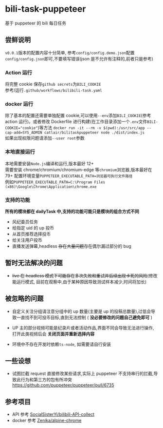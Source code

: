 # bili-task-puppeteer

基于 puppeteer 的 bili 每日任务

## 尝鲜说明

`v0.0.1`版本的配置内容十分简单, 参考`config/config.demo.json`配置`config/config.json`即可,不要填写错误(json 是不允许有注释的,前者只是参考)

### Action 运行

将完整 cookie 保存`github secrets`为`BILI_COOKIE`  
参考/运行`.github/workflows/bilibili-task.yaml`

### docker 运行

除了基本的配置还需要单独配置 cookie,可以使用`--env`添加`BILI_COOKIE`(参考 action 运行)。或者修改 Dockerfile 进行构建(在工作目录添加一个`.env`文件`BILI-COOKIE="cookie"`)等方法
`docker run -it --rm -v $(pwd):/usr/src/app --cap-add=SYS_ADMIN catlair/bilitaskpuppeteer node ./dist/index.js`  
如果出现权限问题请添加`--user root`参数

### 本地直接运行

本地需要安装`Node.js`编译和运行,版本最好 12+  
需要安装 chrome/chromium/chromium-edge 等`chromium`浏览器,版本最好在 79+
配置环境变量`PUPPETEER_EXECUTABLE_PATH=浏览器可执行文件路径`  
例如`PUPPETEER_EXECUTABLE_PATH=C:\Program Files (x86)\Google\Chrome\Application\chrome.exe`

### 支持的功能

**所有的模块都在 dailyTask 中,支持的功能可能只是模块的组合方式不同**

- 风纪委员任务
- 给指定 uid 的 up 投币
- 从首页推荐选择投币
- 给关注用户投币
- 直播发送弹幕,headless ~~存在大量问题~~存在偶尔漏过部分的 bug

## 暂时无法解决的问题

- ~~live 在 headless 模式下可能存在多次失败和重试并后续出现卡死的风险~~(修改能运行模式, 目前在观察中,由于某种原因导致测试样本减少,时间将加长)

## 被忽略的问题

- 自定义关注分组请注意分组中的 up 数量(主要是 up 的投稿总数量),过低会导致一直找不到可投币目标,直到无法控制 ( **没必要修改的问题自己避免即可** )

- UP 主的部分视频可能是纪录片或者活动作品,界面不同会导致无法进行操作, 打开此类视频后会 **关闭页面并重新选择内容**

- 环境中不存在开发时依赖`ts-node`, 如需要请自行安装

## 一些设想

- 试图拦截 request 直接修改某些请求,实际上 puppeteer 不支持串行的拦截,导致此行为和第三方的包有所冲突
  <https://github.com/puppeteer/puppeteer/pull/6735>

## 参考项目

- API 参考 [SocialSisterYi/bilibili-API-collect](https://github.com/SocialSisterYi/bilibili-API-collect)
- docker 参考 [Zenika/alpine-chrome](https://github.com/Zenika/alpine-chrome)
